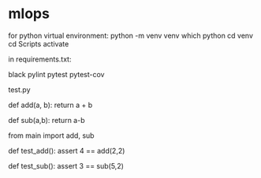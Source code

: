 # mlops

for python virtual environment:
python -m venv venv
which python
cd venv
cd Scripts
activate

in requirements.txt:

black
pylint
pytest
pytest-cov

test.py

def add(a, b):
    return a + b

def sub(a,b):
    return a-b

from main import add, sub

def test_add():
    assert 4 == add(2,2)
    
def test_sub():
    assert 3 == sub(5,2)


